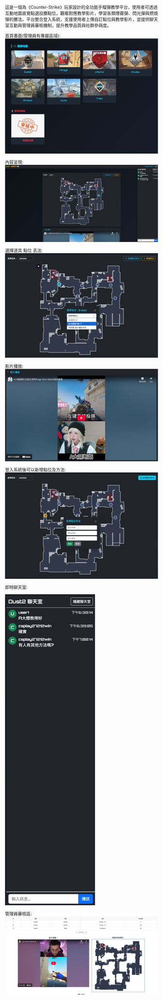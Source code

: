 這是一個為《Counter-Strike》玩家設計的全功能手榴彈教學平台，使用者可透過互動地圖直覺點選投擲點位，觀看對應教學影片，學習各類煙霧彈、閃光彈與燃燒彈的擲法。平台整合登入系統，支援使用者上傳自訂點位與教學影片，並提供聊天室互動與管理員審核機制，提升教學品質與社群參與度。

首頁畫面(管理員有專屬區域):
![首頁](./image/home.jpg)

內容呈現:
![首頁](./image/second.jpg)

選擇道具 點位 丟法:
![首頁](./image/select.jpg)

影片播放:
![首頁](./image/video.jpg)

登入系統後可以新增點位及方法:
![首頁](./image/add.jpg)

即時聊天室:

![首頁](./image/chat.jpg)

管理員審核區:
![首頁](./image/admin.jpg)
